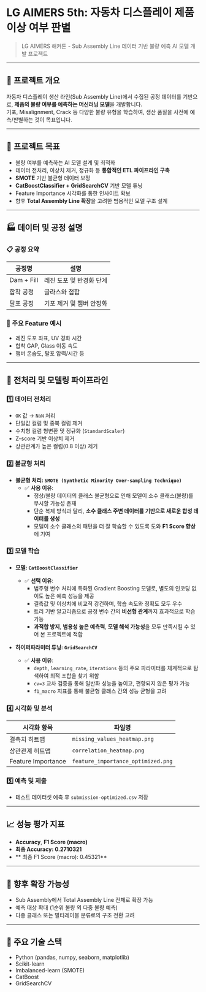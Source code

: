 # LG AIMERS 5th: 자동차 디스플레이 제품 이상 여부 판별

> LG AIMERS 해커톤 - Sub Assembly Line 데이터 기반 불량 예측 AI 모델 개발 프로젝트

---

## 📌 프로젝트 개요

자동차 디스플레이 생산 라인(Sub Assembly Line)에서 수집된 공정 데이터를 기반으로, **제품의 불량 여부를 예측하는 머신러닝 모델**을 개발합니다.  
기포, Misalignment, Crack 등 다양한 불량 유형을 학습하여, 생산 품질을 사전에 예측/판별하는 것이 목표입니다.

---

## 🎯 프로젝트 목표

- 불량 여부를 예측하는 AI 모델 설계 및 최적화
- 데이터 전처리, 이상치 제거, 정규화 등 **통합적인 ETL 파이프라인 구축**
- **SMOTE** 기반 불균형 데이터 보정
- **CatBoostClassifier + GridSearchCV** 기반 모델 튜닝
- Feature Importance 시각화를 통한 인사이트 확보
- 향후 **Total Assembly Line 확장**을 고려한 범용적인 모델 구조 설계

---

## 🏭 데이터 및 공정 설명

### 📋 공정 요약

| 공정명     | 설명                           |
|------------|--------------------------------|
| Dam + Fill | 레진 도포 및 반경화 단계       |
| 합착 공정  | 글라스와 접합                  |
| 탈포 공정  | 기포 제거 및 챔버 안정화       |

### 🧾 주요 Feature 예시

- 레진 도포 좌표, UV 경화 시간
- 합착 GAP, Glass 이동 속도
- 챔버 온습도, 탈포 압력/시간 등

---

## 🔧 전처리 및 모델링 파이프라인

### 1️⃣ 데이터 전처리

- `OK` 값 → `NaN` 처리
- 단일값 컬럼 및 중복 컬럼 제거
- 수치형 컬럼 형변환 및 정규화 (`StandardScaler`)
- Z-score 기반 이상치 제거
- 상관관계가 높은 컬럼(0.8 이상) 제거

### 2️⃣ 불균형 처리

- **불균형 처리: `SMOTE (Synthetic Minority Over-sampling Technique)`**
  - ✅ **사용 이유**:
    - 정상/불량 데이터의 클래스 불균형으로 인해 모델이 소수 클래스(불량)를 무시할 가능성 존재
    - 단순 복제 방식과 달리, **소수 클래스 주변 데이터를 기반으로 새로운 합성 데이터를 생성**
    - 모델이 소수 클래스의 패턴을 더 잘 학습할 수 있도록 도와 **F1 Score 향상**에 기여
  
### 3️⃣ 모델 학습

- **모델: `CatBoostClassifier`**
  - ✅ **선택 이유**:
    - 범주형 변수 처리에 특화된 Gradient Boosting 모델로, 별도의 인코딩 없이도 높은 예측 성능을 제공
    - 결측값 및 이상치에 비교적 강건하며, 학습 속도와 정확도 모두 우수
    - 트리 기반 알고리즘으로 공정 변수 간의 **비선형 관계**까지 효과적으로 학습 가능
    - **과적합 방지**, **범용성 높은 예측력**, **모델 해석 가능성**을 모두 만족시킬 수 있어 본 프로젝트에 적합

- **하이퍼파라미터 튜닝: `GridSearchCV`**
  - ✅ **사용 이유**:
    - `depth`, `learning_rate`, `iterations` 등의 주요 파라미터를 체계적으로 탐색하여 최적 조합을 찾기 위함
    - `cv=3` 교차 검증을 통해 일반화 성능을 높이고, 편향되지 않은 평가 가능
    - `f1_macro` 지표를 통해 불균형 클래스 간의 성능 균형을 고려

### 4️⃣ 시각화 및 분석

| 시각화 항목             | 파일명                              |
|-------------------------|--------------------------------------|
| 결측치 히트맵           | `missing_values_heatmap.png`         |
| 상관관계 히트맵         | `correlation_heatmap.png`            |
| Feature Importance       | `feature_importance_optimized.png`   |

### 5️⃣ 예측 및 제출

- 테스트 데이터셋 예측 후 `submission-optimized.csv` 저장

---

## 📈 성능 평가 지표

- **Accuracy**, **F1 Score (macro)**
- <strong>최종 Accuracy: 0.2710321</strong>
- ** 최종 F1 Score (macro): 0.45321**

---

## 🔮 향후 확장 가능성

- Sub Assembly에서 Total Assembly Line 전체로 확장 가능
- 예측 대상 확대 (1순위 불량 외 다중 불량 예측)
- 다중 클래스 또는 멀티레이블 분류로의 구조 전환 고려

---

## 🧠 주요 기술 스택

- Python (pandas, numpy, seaborn, matplotlib)
- Scikit-learn
- Imbalanced-learn (SMOTE)
- CatBoost
- GridSearchCV

